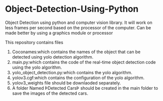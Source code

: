 # Object-Detection-Using-Python
Object Detection using python and computer vision library.
It will work on less frames per second based on the processor of the computer.
Can be made better by using a graphics module or processor

This repository contains files
1. Coconames:which contains the names of the object that can be detected using yolo detection algorithm.
2. main.py:which contains the code of the real-time object detection code using the yolo algorithm.
3. yolo_object_detection.py:which contains the yolo algorithm.
4. yolov3.cgf:which contains the configuration of the yolo algorithm.
5. yolov3_weights file should be downlaoded separately.
6. A folder Named ÞDetected CarsÞ should be created in the main folder to save the images of the detected cars.

